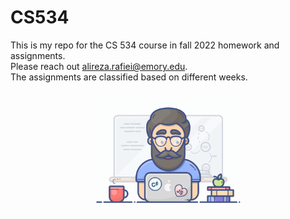 # CS534

This is my repo for the CS 534 course in fall 2022 homework and assignments. \
Please reach out alireza.rafiei@emory.edu. \
The assignments are classified based on different weeks.

<div align="center">
<img align="center" style="width:16rem; height:auto" src="https://raw.githubusercontent.com/Elanza-48/Elanza-48/41a4790484e268102dfdab2b7c59d440d3ffafab/resources/img/geek.gif" />
</div>
